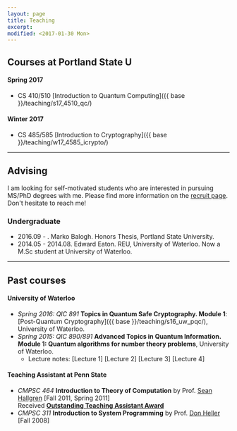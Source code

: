 ```yaml
---
layout: page
title: Teaching
excerpt: 
modified: <2017-01-30 Mon>
---
```


## Courses at Portland State U

####  Spring 2017 
* CS 410/510 [Introduction to Quantum Computing]({{ base }}/teaching/s17_4510_qc/)

#### Winter 2017 
* CS 485/585 [Introduction to Cryptography]({{ base }}/teaching/w17_4585_icrypto/)

- - -

## Advising
I am looking for self-motivated students who are interested in
    pursuing MS/PhD degrees with me. Please find more information on
    the [recruit page]({{base}}/recruit/). Don't hesitate to reach me! 
	
### Undergraduate 

* 2016.09 - .  Marko Balogh. Honors Thesis, Portland State University.
* 2014.05 - 2014.08. Edward Eaton. REU, University of Waterloo. Now a
M.Sc student at University of Waterloo.

- - -

## Past courses

#### University of Waterloo 
*   _Spring 2016: QIC 891_ **Topics in Quantum Safe Cryptography. Module 1**: [Post-Quantum Cryptography]({{ base }}/teaching/s16_uw_pqc/), University of Waterloo.
*   _Spring 2015: QIC 890/891_ **Advanced Topics in Quantum Information. Module 1: Quantum algorithms for number theory problems**, University of Waterloo.
    *   Lecture notes: [<a target="_blank">Lecture 1</a>] [<a target="_blank">Lecture 2</a>] [<a target="_blank">Lecture 3</a>] [<a target="_blank">Lecture 4</a>]

#### Teaching Assistant at Penn State 
*   _CMPSC 464_ **Introduction to Theory of Computation** by Prof. [Sean Hallgren](http://www.cse.psu.edu/~hallgren) [Fall 2011, Spring 2011]  
        Received [**Outstanding Teaching Assistant Award**]({{base}}/files/docs/2012_ta_award.pdf?attredirects=0)
*   _CMPSC 311_ **Introduction to System Programming** by Prof. [Don Heller](http://www.cse.psu.edu/~dheller/cmpsc311/) [Fall 2008]
